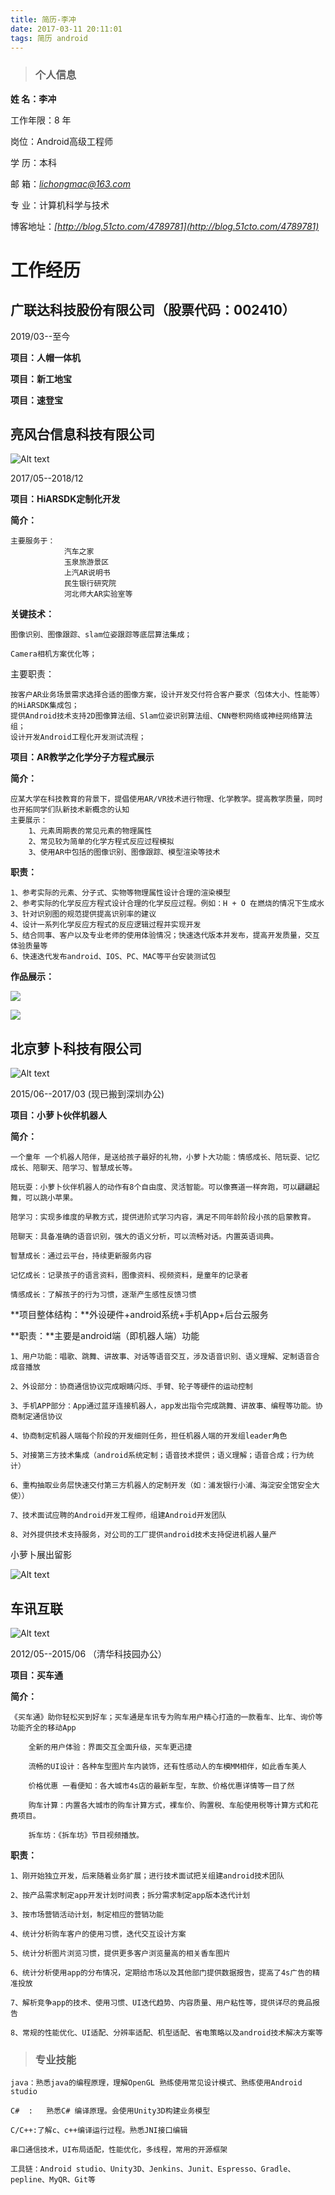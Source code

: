 ```yaml
---
title: 简历-李冲
date: 2017-03-11 20:11:01
tags: 简历 android
---
```



> ### 个人信息

**姓 名：李冲**	

工作年限：8 年		                 

岗位：Android高级工程师

学 历：本科

邮  箱：*lichongmac@163.com*        

专 业：计算机科学与技术

博客地址：*[http://blog.51cto.com/4789781](http://blog.51cto.com/4789781)*  

# 工作经历
## 广联达科技股份有限公司（股票代码：002410）
2019/03--至今

**项目：人帽一体机**

**项目：新工地宝**

**项目：速登宝**

## 亮风台信息科技有限公司
![Alt text](../pic/about_hiscene_logo.png)

2017/05--2018/12 

**项目：HiARSDK定制化开发**

**简介：** 
	
	主要服务于：
				汽车之家
				玉泉旅游景区
				上汽AR说明书
				民生银行研究院
				河北师大AR实验室等


**关键技术：**

	图像识别、图像跟踪、slam位姿跟踪等底层算法集成；
				
	Camera相机方案优化等；

主要职责：

	按客户AR业务场景需求选择合适的图像方案，设计开发交付符合客户要求（包体大小、性能等）的HiARSDK集成包；
	提供Android技术支持2D图像算法组、Slam位姿识别算法组、CNN卷积网络或神经网络算法组；
	设计开发Android工程化开发测试流程；
	

**项目：AR教学之化学分子方程式展示**

**简介：**
	
	应某大学在科技教育的背景下，提倡使用AR/VR技术进行物理、化学教学。提高教学质量，同时也开拓同学们队新技术新概念的认知
	主要展示：
		1、元素周期表的常见元素的物理属性
		2、常见较为简单的化学方程式反应过程模拟
		3、使用AR中包括的图像识别、图像跟踪、模型渲染等技术
		
**职责：**

	1、参考实际的元素、分子式、实物等物理属性设计合理的渲染模型
	2、参考实际的化学反应方程式设计合理的化学反应过程。例如：H + O 在燃烧的情况下生成水
	3、针对识别图的规范提供提高识别率的建议
	4、设计一系列化学反应方程式的反应逻辑过程并实现开发
	5、结合同事、客户以及专业老师的使用体验情况；快速迭代版本并发布，提高开发质量，交互体验质量等
	6、快速迭代发布android、IOS、PC、MAC等平台安装测试包

**作品展示：**

![](http://i2.51cto.com/images/blog/201805/13/ea45c42043d80fd1bf1d93ef96c9c508.png?x-oss-process=image/watermark,size_16,text_QDUxQ1RP5Y2a5a6i,color_FFFFFF,t_100,g_se,x_10,y_10,shadow_90,type_ZmFuZ3poZW5naGVpdGk=)

![](http://i2.51cto.com/images/blog/201805/13/d7272069477d7aa4a9399b0e2aa8a13f.png?x-oss-process=image/watermark,size_16,text_QDUxQ1RP5Y2a5a6i,color_FFFFFF,t_100,g_se,x_10,y_10,shadow_90,type_ZmFuZ3poZW5naGVpdGk=)



## 北京萝卜科技有限公司
![Alt text](../pic/luobo.jpg)

2015/06--2017/03  (现已搬到深圳办公)

**项目：小萝卜伙伴机器人**

**简介：**
	
	一个童年 一个机器人陪伴，是送给孩子最好的礼物，小萝卜大功能：情感成长、陪玩耍、记忆成长、陪聊天、陪学习、智慧成长等。

	陪玩耍：小萝卜伙伴机器人的动作有8个自由度、灵活智能。可以像赛道一样奔跑，可以翩翩起舞，可以跳小苹果。
	
	陪学习：实现多维度的早教方式，提供进阶式学习内容，满足不同年龄阶段小孩的启蒙教育。
	
	陪聊天：具备准确的语音识别，强大的语义分析，可以流畅对话。内置英语词典。
	
	智慧成长：通过云平台，持续更新服务内容
	
	记忆成长：记录孩子的语言资料，图像资料、视频资料，是童年的记录者
	
	情感成长：了解孩子的行为习惯，逐渐产生感性反馈习惯

**项目整体结构：**外设硬件+android系统+手机App+后台云服务

**职责：**主要是android端（即机器人端）功能
	
	1、用户功能：唱歌、跳舞、讲故事、对话等语音交互，涉及语音识别、语义理解、定制语音合成音播放
	
	2、外设部分：协商通信协议完成眼睛闪烁、手臂、轮子等硬件的运动控制
	
	3、手机APP部分：App通过蓝牙连接机器人，app发出指令完成跳舞、讲故事、编程等功能。协商制定通信协议
	
	4、协商制定机器人端每个阶段的开发细则任务，担任机器人端的开发组leader角色
	
	5、对接第三方技术集成（android系统定制；语音技术提供；语义理解；语音合成；行为统计）
	
	6、重构抽取业务层快速交付第三方机器人的定制开发（如：浦发银行小浦、海淀安全馆安全大使））
	
	7、技术面试应聘的Android开发工程师，组建Android开发团队
	
	8、对外提供技术支持服务，对公司的工厂提供android技术支持促进机器人量产
小萝卜展出留影

![Alt text](../pic/luobo_zhang.jpg)	

## 车讯互联
![Alt text](../pic//f_logo.png)

2012/05--2015/06 （清华科技园办公）

**项目：买车通**

**简介：**
	
	《买车通》助你轻松买到好车；买车通是车讯专为购车用户精心打造的一款看车、比车、询价等功能齐全的移动App
	
		全新的用户体验：界面交互全面升级，买车更迅捷
	
		流畅的UI设计：各种车型图片车内装饰，还有性感动人的车模MM相伴，如此香车美人
	
		价格优惠 一看便知：各大城市4s店的最新车型，车款、价格优惠详情等一目了然
	
		购车计算：内置各大城市的购车计算方式，裸车价、购置税、车船使用税等计算方式和花费项目。
	
		拆车坊：《拆车坊》节目视频播放。
		
**职责：**

	1、刚开始独立开发，后来随着业务扩展；进行技术面试把关组建android技术团队
	
	2、按产品需求制定app开发计划时间表；拆分需求制定app版本迭代计划
	
	3、按市场营销活动计划，制定相应的营销功能
	
	4、统计分析购车客户的使用习惯，迭代交互设计方案
	
	5、统计分析图片浏览习惯，提供更多客户浏览量高的相关香车图片
	
	6、统计分析使用app的分布情况，定期给市场以及其他部门提供数据报告，提高了4s广告的精准投放
	
	7、解析竞争app的技术、使用习惯、UI迭代趋势、内容质量、用户粘性等，提供详尽的竟品报告
	
	8、常规的性能优化、UI适配、分辨率适配、机型适配、省电策略以及android技术解决方案等

> ### 专业技能
	
	java：熟悉java的编程原理，理解OpenGL 熟练使用常见设计模式、熟练使用Android studio
	
	C#	:	熟悉C# 编译原理。会使用Unity3D构建业务模型
	
	C/C++:了解c、c++编译运行过程。熟悉JNI接口编辑
	
	串口通信技术，UI布局适配，性能优化，多线程，常用的开源框架
	
	工具链：Android studio、Unity3D、Jenkins、Junit、Espresso、Gradle、pepline、MyQR、Git等
	
	


